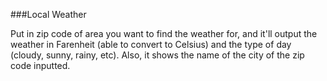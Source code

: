 ###Local Weather

Put in zip code of area you want to find the weather for, and it'll output the weather in Farenheit (able to convert to Celsius) and the type of day (cloudy, sunny, rainy, etc). Also, it shows the name of the city of the zip code inputted.